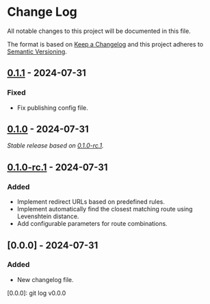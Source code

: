 # Change Log
All notable changes to this project will be documented in this file.

The format is based on [Keep a Changelog](http://keepachangelog.com/)
and this project adheres to [Semantic Versioning](http://semver.org/).

## [0.1.1] - 2024-07-31

### Fixed

- Fix publishing config file.

## [0.1.0] - 2024-07-31

_Stable release based on [0.1.0-rc.1]._

## [0.1.0-rc.1] - 2024-07-31

### Added

- Implement redirect URLs based on predefined rules.
- Implement automatically find the closest matching route using Levenshtein distance.
- Add configurable parameters for route combinations.

## [0.0.0] - 2024-07-31

### Added

- New changelog file.

[0.1.1]: https://https://github.com/internetguru/laravel-smart-redirect/compare/v0.1.0...v0.1.1
[0.1.0]: https://https://github.com/internetguru/laravel-smart-redirect/compare/v0.0.0...v0.1.0
[0.1.0-rc.1]: https://github.com/internetguru/laravel-smart-redirect/releases/tag/v0.0.0
[0.0.0]: git log v0.0.0
